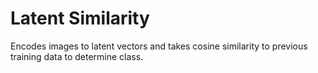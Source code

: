 # Latent Similarity
Encodes images to latent vectors and takes cosine similarity to previous training data to determine class.
